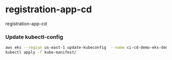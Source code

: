 # registration-app-cd
registration-app-cd

### Update kubectl-config
```sh
aws eks --region us-east-1 update-kubeconfig  --name ci-cd-demo-eks-demo
kubectl apply -f kube-manifest/
```